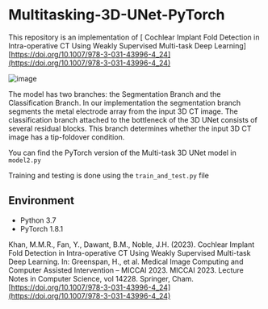 # Multitasking-3D-UNet-PyTorch
This repository is an implementation of [ Cochlear Implant Fold Detection in Intra-operative CT Using Weakly Supervised Multi-task Deep Learning] [https://doi.org/10.1007/978-3-031-43996-4_24](https://doi.org/10.1007/978-3-031-43996-4_24)

![image](https://github.com/mrkbdiut/Weakly-Supervised-Multi-Task-3D-UNet-Model/assets/36138901/97d6046a-9ff8-4ce8-bccd-0960960c0f12)

The model has two branches: the Segmentation Branch and the Classification Branch. In our implementation the segmentation branch segments the metal electrode array from the input 3D CT image. The classification branch attached to the bottleneck of the 3D UNet consists of several residual blocks. This branch determines whether the input 3D CT image has a tip-foldover condition.

You can find the PyTorch version of the Multi-task 3D UNet model in `model2.py`

Training and testing is done using the `train_and_test.py` file

## Environment
+ Python 3.7
+ PyTorch 1.8.1

Khan, M.M.R., Fan, Y., Dawant, B.M., Noble, J.H. (2023). Cochlear Implant Fold Detection in Intra-operative CT Using Weakly Supervised Multi-task Deep Learning. In: Greenspan, H., et al. Medical Image Computing and Computer Assisted Intervention – MICCAI 2023. MICCAI 2023. Lecture Notes in Computer Science, vol 14228. Springer, Cham.
[https://doi.org/10.1007/978-3-031-43996-4_24](https://doi.org/10.1007/978-3-031-43996-4_24)
